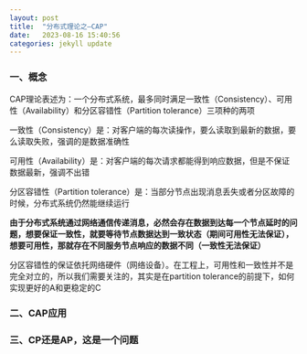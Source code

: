 ```yaml
---
layout: post
title:  "分布式理论之—CAP"
date:   2023-08-16 15:40:56
categories: jekyll update
---
```


### 一、概念
CAP理论表述为：一个分布式系统，最多同时满足一致性（Consistency）、可用性（Availability）和分区容错性（Partition tolerance）三项种的两项

一致性（Consistency）是：对客户端的每次读操作，要么读取到最新的数据，要么读取失败，强调的是数据准确性  

可用性（Availability）是：对客户端的每次请求都能得到响应数据，但是不保证数据最新，强调不出错  

分区容错性（Partition tolerance）是：当部分节点出现消息丢失或者分区故障的时候，分布式系统仍然能继续运行  

**由于分布式系统通过网络通信传递消息，必然会存在数据到达每一个节点延时的问题，想要保证一致性，就要等待节点数据达到一致状态（期间可用性无法保证），想要可用性，那就存在不同服务节点响应的数据不同（一致性无法保证）**  

分区容错性的保证依托网络硬件（网络设备）。在工程上，可用性和一致性并不是完全对立的，所以我们需要关注的，其实是在partition tolerance的前提下，如何实现更好的A和更稳定的C

### 二、CAP应用




### 三、CP还是AP，这是一个问题
